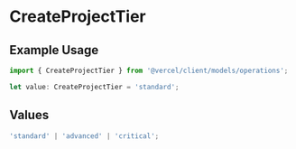 # CreateProjectTier

## Example Usage

```typescript
import { CreateProjectTier } from '@vercel/client/models/operations';

let value: CreateProjectTier = 'standard';
```

## Values

```typescript
'standard' | 'advanced' | 'critical';
```
